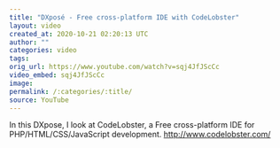 ```yaml
---
title: "DXposé - Free cross-platform IDE with CodeLobster"
layout: video
created_at: 2020-10-21 02:20:13 UTC
author: ""
categories: video
tags: 
orig_url: https://www.youtube.com/watch?v=sqj4JfJScCc
video_embed: sqj4JfJScCc
image: 
permalink: /:categories/:title/
source: YouTube
---
```

In this DXpose, I look at CodeLobster, a Free cross-platform IDE for PHP/HTML/CSS/JavaScript development. http://www.codelobster.com/